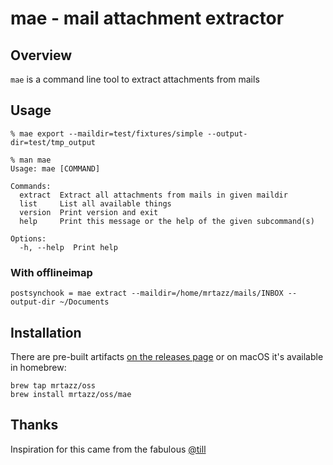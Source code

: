 # mae - mail attachment extractor

## Overview

`mae` is a command line tool to extract attachments from mails


## Usage

```
% mae export --maildir=test/fixtures/simple --output-dir=test/tmp_output
```

```
% man mae
Usage: mae [COMMAND]

Commands:
  extract  Extract all attachments from mails in given maildir
  list     List all available things
  version  Print version and exit
  help     Print this message or the help of the given subcommand(s)

Options:
  -h, --help  Print help
```

### With offlineimap

```
postsynchook = mae extract --maildir=/home/mrtazz/mails/INBOX --output-dir ~/Documents
```

## Installation

There are pre-built artifacts [on the releases page](https://github.com/mrtazz/mae/releases)
or on macOS it's available in homebrew:

```
brew tap mrtazz/oss
brew install mrtazz/oss/mae
```

## Thanks

Inspiration for this came from the fabulous [@till](https://github.com/till)
